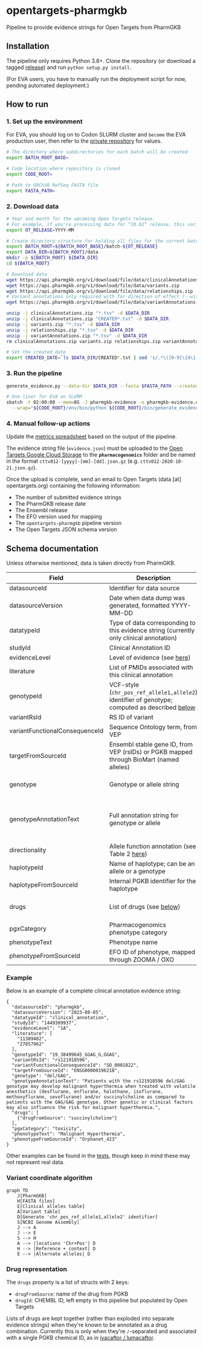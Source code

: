 # opentargets-pharmgkb
Pipeline to provide evidence strings for Open Targets from PharmGKB

## Installation

The pipeline only requires Python 3.8+.
Clone the repository (or download a tagged [release](https://github.com/EBIvariation/opentargets-pharmgkb/releases))
and run `python setup.py install`.

(For EVA users, you have to manually run the deployment script for now, pending automated deployment.)

## How to run

### 1. Set up the environment
For EVA, you should log on to Codon SLURM cluster and `become` the EVA production user,
then refer to the [private repository](https://github.com/EBIvariation/configuration/blob/master/open-targets-configuration.md#pharmgkb) for values.
```bash
# The directory where subdirectories for each batch will be created
export BATCH_ROOT_BASE=

# Code location where repository is cloned
export CODE_ROOT=

# Path to GRCh38 RefSeq FASTA file
export FASTA_PATH=
```

### 2. Download data
```bash
# Year and month for the upcoming Open Targets release.
# For example, if you're processing data for “20.02” release, this variable will be set to `2020-02`.
export OT_RELEASE=YYYY-MM

# Create directory structure for holding all files for the current batch.
export BATCH_ROOT=${BATCH_ROOT_BASE}/batch-${OT_RELEASE}
export DATA_DIR=${BATCH_ROOT}/data
mkdir -p ${BATCH_ROOT} ${DATA_DIR}
cd ${BATCH_ROOT}

# Download data
wget https://api.pharmgkb.org/v1/download/file/data/clinicalAnnotations.zip
wget https://api.pharmgkb.org/v1/download/file/data/variants.zip
wget https://api.pharmgkb.org/v1/download/file/data/relationships.zip
# Variant annotations only required with for direction of effect (--with-doe)
wget https://api.pharmgkb.org/v1/download/file/data/variantAnnotations.zip

unzip -j clinicalAnnotations.zip "*.tsv" -d $DATA_DIR
unzip -j clinicalAnnotations.zip "CREATED*.txt" -d $DATA_DIR
unzip -j variants.zip "*.tsv" -d $DATA_DIR
unzip -j relationships.zip "*.tsv" -d $DATA_DIR
unzip -j variantAnnotations.zip "*.tsv" -d $DATA_DIR
rm clinicalAnnotations.zip variants.zip relationships.zip variantAnnotations.zip

# Set the created date
export CREATED_DATE=`ls $DATA_DIR/CREATED*.txt | sed 's/.*\([0-9]\{4\}-[0-9]\{2\}-[0-9]\{2\}\).*/\1/'`
```

### 3. Run the pipeline
```bash
generate_evidence.py --data-dir $DATA_DIR --fasta $FASTA_PATH --created-date $CREATED_DATE --output-path evidence.json

# One-liner for EVA on SLURM
sbatch -t 02:00:00 --mem=8G -J pharmgkb-evidence -o pharmgkb-evidence.out -e pharmgkb-evidence.err \
  --wrap="${CODE_ROOT}/env/bin/python ${CODE_ROOT}/bin/generate_evidence.py --data-dir $DATA_DIR --fasta $FASTA_PATH --created-date $CREATED_DATE --output-path evidence.json"
```

### 4. Manual follow-up actions

Update the [metrics spreadsheet](https://docs.google.com/spreadsheets/d/1Vhdajf_Aps0z9_bbHshbQthl7lHsQLxEnNBKKHUr-GE/edit#gid=0) based on the output of the pipeline.

The evidence string file (`evidence.json`) must be uploaded to the [Open Targets Google Cloud Storage](https://console.cloud.google.com/storage/browser/otar012-eva/) to the **`pharmacogenomics`** folder and be named in the format `cttv012-[yyyy]-[mm]-[dd].json.gz` (e.g. `cttv012-2020-10-21.json.gz`).

Once the upload is complete, send an email to Open Targets (data [at] opentargets.org) containing the following information:
* The number of submitted evidence strings
* The PharmGKB release date
* The Ensembl release
* The EFO version used for mapping
* The `opentargets-pharmgkb` pipeline version
* The Open Targets JSON schema version

## Schema documentation

Unless otherwise mentioned, data is taken directly from PharmGKB.

Field | Description | Example
--|--|--
datasourceId | Identifier for data source | `"pharmgkb"`
datasourceVersion | Date when data dump was generated, formatted YYYY-MM-DD | `"2023-08-05"`
datatypeId | Type of data corresponding to this evidence string (currently only clinical annotation) | `"clinical_annotation"`
studyId | Clinical Annotation ID | `"1449309937"`
evidenceLevel |  Level of evidence (see [here](https://www.pharmgkb.org/page/clinAnnLevels)) | `"1A"`
literature | List of PMIDs associated with this clinical annotation | `["11389482", "27857962"]`
genotypeId | VCF-style (`chr_pos_ref_allele1,allele2`) identifier of genotype; computed as described [below](#variant-coordinate-computation) | `"19_38499645_GGAG_G,GGAG"`
variantRsId | RS ID of variant | `"rs121918596"`
variantFunctionalConsequenceId | Sequence Ontology term, from VEP | `"SO_0001822"`
targetFromSourceId | Ensembl stable gene ID, from VEP (rsIDs) or PGKB mapped through BioMart (named alleles) | `"ENSG00000196218"`
genotype | Genotype or allele string | SNP `"TA"`, indel `"del/GAG"`, repeat `"(CA)16/(CA)17"`, named allele `"*6"`
genotypeAnnotationText | Full annotation string for genotype or allele | `"Patients with the rs121918596 del/GAG genotype may develop malignant hyperthermia when treated with volatile anesthetics [...]"`
directionality | Allele function annotation (see Table 2 [here](https://www.ncbi.nlm.nih.gov/pmc/articles/PMC5253119/)) | `"Decreased function"`
haplotypeId | Name of haplotype; can be an allele or a genotype | `"CYP2B6*6"` or `"GSTT1 non-null/non-null"`
haplotypeFromSourceId | Internal PGKB identifier for the haplotype | `"PA165818762"`
drugs | List of drugs (see [below](#drug-representation)) | `[{"drugFromSource": "ivacaftor"}, {"drugFromSource": "lumacaftor"}]`
pgxCategory | Pharmacogenomics phenotype category | `"toxicity"`
phenotypeText | Phenotype name | `"Malignant Hyperthermia"`
phenotypeFromSourceId | EFO ID of phenotype, mapped through ZOOMA / OXO | `"Orphanet_423"`

### Example
Below is an example of a complete clinical annotation evidence string:
```
{
  "datasourceId": "pharmgkb",
  "datasourceVersion": "2023-08-05",
  "datatypeId": "clinical_annotation",
  "studyId": "1449309937",
  "evidenceLevel": "1A",
  "literature": [
    "11389482",
    "27857962"
  ],
  "genotypeId": "19_38499645_GGAG_G,GGAG",
  "variantRsId": "rs121918596",
  "variantFunctionalConsequenceId": "SO_0001822",
  "targetFromSourceId": "ENSG00000196218",
  "genotype": "del/GAG",
  "genotypeAnnotationText": "Patients with the rs121918596 del/GAG genotype may develop malignant hyperthermia when treated with volatile anesthetics (desflurane, enflurane, halothane, isoflurane, methoxyflurane, sevoflurane) and/or succinylcholine as compared to patients with the GAG/GAG genotype. Other genetic or clinical factors may also influence the risk for malignant hyperthermia.",
  "drugs": [
    {"drugFromSource": "succinylcholine"}
  ],
  "pgxCategory": "toxicity",
  "phenotypeText": "Malignant Hyperthermia",
  "phenotypeFromSourceId": "Orphanet_423"
}
```
Other examples can be found in the [tests](tests/resources/expected_output.json), though keep in mind these may not represent real data.

### Variant coordinate algorithm

```mermaid
graph TD
    J[PharmGKB]
    H[FASTA files]
    E[Clinical alleles table]
    A[Variant table]    
    D[Generate 'chr_pos_ref_allele1,allele2' identifier]
    S[NCBI Genome Assembly]
    J --> A
    J --> E
    S --> H
    A --> |locations 'Chr+Pos'| D
    H --> |Reference + context| D
    E --> |Alternate alleles| D
```

### Drug representation

The `drugs` property is a list of structs with 2 keys:
* `drugFromSource`: name of the drug from PGKB
* `drugId`: CHEMBL ID, left empty in this pipeline but populated by Open Targets 

Lists of drugs are kept together (rather than exploded into separate evidence strings) when they're known to be annotated as a drug combination.
Currently this is only when they're `/`-separated and associated with a single PGKB chemical ID, as in [ivacaftor / lumacaftor](https://www.pharmgkb.org/chemical/PA166152935).
